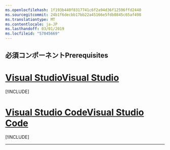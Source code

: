 ```yaml
---
ms.openlocfilehash: 1f193b440f8317741c6f2a94d36f12596ffd2440
ms.sourcegitcommit: 24b1f6decbb17bb22a45166e5fdb0845c65af498
ms.translationtype: MT
ms.contentlocale: ja-JP
ms.lasthandoff: 03/01/2019
ms.locfileid: "57045669"
---
```

## <a name="prerequisites"></a><span data-ttu-id="6274c-101">必須コンポーネント</span><span class="sxs-lookup"><span data-stu-id="6274c-101">Prerequisites</span></span>

# <a name="visual-studiotabvisual-studio"></a>[<span data-ttu-id="6274c-102">Visual Studio</span><span class="sxs-lookup"><span data-stu-id="6274c-102">Visual Studio</span></span>](#tab/visual-studio)

[!INCLUDE[](~/includes/net-core-prereqs-vs-2.2.md)]

# <a name="visual-studio-codetabvisual-studio-code"></a>[<span data-ttu-id="6274c-103">Visual Studio Code</span><span class="sxs-lookup"><span data-stu-id="6274c-103">Visual Studio Code</span></span>](#tab/visual-studio-code)

[!INCLUDE[](~/includes/net-core-prereqs-vsc-2.2.md)]

---